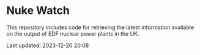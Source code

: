 # Nuke Watch

This repository includes code for retrieving the latest information available on the output of EDF nuclear power plants in the UK.

Last updated: 2023-12-20 20:08